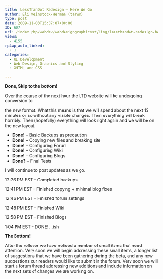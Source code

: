 ```yaml
---
title: LessThanDot Redesign – Here We Go
author: Eli Weinstock-Herman (tarwn)
type: post
date: 2009-11-03T15:07:07+00:00
ID: 607
url: /index.php/webdev/webdesigngraphicsstyling/lessthandot-redesign-here-we-go/
views:
  - 4155
rp4wp_auto_linked:
  - 1
categories:
  - UI Development
  - Web Design, Graphics and Styling
  - XHTML and CSS

---
```

**Done, Skip to the bottom!**

Over the course of the next hour the LTD website will be undergoing conversion to
  
the new format. What this means is that we will spend about the next 15 minutes or so without any visible changes. Then everything will break horribly. Then (hopefully) everything will look right again and we will be on the new layout.

  * **Done!** &#8211; Basic Backups as precaution
  * **Done!** &#8211; Copying new files and breaking site
  * **Done!** &#8211; Configuring Forum
  * **Done!** &#8211; Configuring Wiki
  * **Done!** &#8211; Configuring Blogs
  * **Done?** &#8211; Final Tests

I will continue to post updates as we go.

12:26 PM EST &#8211; Completed backups
  
12:41 PM EST &#8211; Finished copying + minimal blog fixes
  
12:46 PM EST &#8211; Finished forum settings
  
12:48 PM EST &#8211; Finished Wiki
  
12:58 PM EST &#8211; Finished Blogs
  
1:04 PM EST &#8211; DONE! &#8230;ish

**The Bottom!**
  
After the rollover we have noticed a number of small items that need attention. Very soon we will begin addressing these small items, a longer list of suggestions that we have been gathering during the beta, and any new suggestions our readers would like to submit in the forum. Very soon we will start a forum thread addressing new additions and include information on the next sets of changes we are working on.